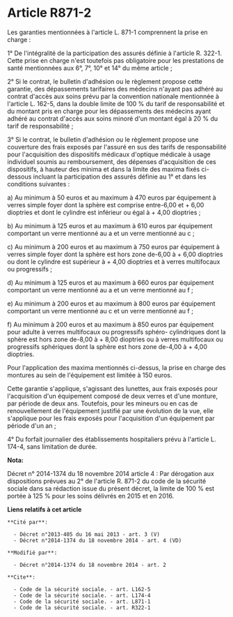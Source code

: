 # Article R871-2

Les garanties mentionnées à l'article L. 871-1 comprennent la prise en charge : 

1° De l'intégralité de la participation des assurés définie à l'article R. 322-1. Cette prise en charge n'est toutefois pas
obligatoire pour les prestations de santé mentionnées aux 6°, 7°, 10° et 14° du même article ; 

2° Si le contrat, le bulletin d'adhésion ou le règlement propose cette garantie, des dépassements tarifaires des médecins
n'ayant pas adhéré au contrat d'accès aux soins prévu par la convention nationale mentionnée à l'article L. 162-5, dans la
double limite de 100 % du tarif de responsabilité et du montant pris en charge pour les dépassements des médecins ayant
adhéré au contrat d'accès aux soins minoré d'un montant égal à 20 % du tarif de responsabilité ; 

3° Si le contrat, le bulletin d'adhésion ou le règlement propose une couverture des frais exposés par l'assuré en sus des
tarifs de responsabilité pour l'acquisition des dispositifs médicaux d'optique médicale à usage individuel soumis au
remboursement, des dépenses d'acquisition de ces dispositifs, à hauteur des minima et dans la limite des maxima fixés ci-
dessous incluant la participation des assurés définie au 1° et dans les conditions suivantes : 

a) Au minimum à 50 euros et au maximum à 470 euros par équipement à verres simple foyer dont la sphère est comprise
entre-6,00 et + 6,00 dioptries et dont le cylindre est inférieur ou égal à + 4,00 dioptries ; 

b) Au minimum à 125 euros et au maximum à 610 euros par équipement comportant un verre mentionné au a et un verre mentionné
au c ; 

c) Au minimum à 200 euros et au maximum à 750 euros par équipement à verres simple foyer dont la sphère est hors zone de-6,00
à + 6,00 dioptries ou dont le cylindre est supérieur à + 4,00 dioptries et à verres multifocaux ou progressifs ; 

d) Au minimum à 125 euros et au maximum à 660 euros par équipement comportant un verre mentionné au a et un verre mentionné
au f ; 

e) Au minimum à 200 euros et au maximum à 800 euros par équipement comportant un verre mentionné au c et un verre mentionné
au f ; 

f) Au minimum à 200 euros et au maximum à 850 euros par équipement pour adulte à verres multifocaux ou progressifs sphéro-
cylindriques dont la sphère est hors zone de-8,00 à + 8,00 dioptries ou à verres multifocaux ou progressifs sphériques dont
la sphère est hors zone de-4,00 à + 4,00 dioptries. 

Pour l'application des maxima mentionnés ci-dessus, la prise en charge des montures au sein de l'équipement est limitée à 150
euros. 

Cette garantie s'applique, s'agissant des lunettes, aux frais exposés pour l'acquisition d'un équipement composé de deux
verres et d'une monture, par période de deux ans. Toutefois, pour les mineurs ou en cas de renouvellement de l'équipement
justifié par une évolution de la vue, elle s'applique pour les frais exposés pour l'acquisition d'un équipement par période
d'un an ; 

4° Du forfait journalier des établissements hospitaliers prévu à l'article L. 174-4, sans limitation de durée.

**Nota:**

Décret n° 2014-1374 du 18 novembre 2014 article 4 : Par dérogation aux dispositions prévues au 2° de l'article R. 871-2 du
code de la sécurité sociale dans sa rédaction issue du présent décret, la limite de 100 % est portée à 125 % pour les soins
délivrés en 2015 et en 2016.

**Liens relatifs à cet article**

	**Cité par**:

	  - Décret n°2013-405 du 16 mai 2013 - art. 3 (V)
	  - Décret n°2014-1374 du 18 novembre 2014 - art. 4 (VD)

	**Modifié par**:

	  - Décret n°2014-1374 du 18 novembre 2014 - art. 2

	**Cite**:

	  - Code de la sécurité sociale. - art. L162-5
	  - Code de la sécurité sociale. - art. L174-4
	  - Code de la sécurité sociale. - art. L871-1
	  - Code de la sécurité sociale. - art. R322-1
